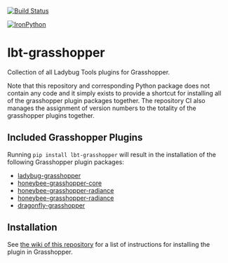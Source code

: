 [![Build Status](https://travis-ci.org/ladybug-tools/lbt-grasshopper.svg?branch=master)](https://travis-ci.org/ladybug-tools/lbt-grasshopper)

[![IronPython](https://img.shields.io/badge/ironpython-2.7-red.svg)](https://github.com/IronLanguages/ironpython2/releases/tag/ipy-2.7.8/)

# lbt-grasshopper

Collection of all Ladybug Tools plugins for Grasshopper.

Note that this repository and corresponding Python package does not contain any
code and it simply exists to provide a shortcut for installing all of the grasshopper
plugin packages together. The repository CI also manages the assignment of version
numbers to the totality of the grasshopper plugins together.

## Included Grasshopper Plugins

Running `pip install lbt-grasshopper` will result in the installation of the
following Grasshopper plugin packages:

* [ladybug-grasshopper](https://github.com/ladybug-tools/ladybug-grasshopper)
* [honeybee-grasshopper-core](https://github.com/ladybug-tools/honeybee-grasshopper-core)
* [honeybee-grasshopper-radiance](https://github.com/ladybug-tools/honeybee-grasshopper-radiance)
* [honeybee-grasshopper-radiance](https://github.com/ladybug-tools/honeybee-grasshopper-energy)
* [dragonfly-grasshopper](https://github.com/ladybug-tools/dragonfly-grasshopper)

## Installation

See [the wiki of this repository](https://github.com/ladybug-tools/lbt-grasshopper/wiki)
for a list of instructions for installing the plugin in Grasshopper.

